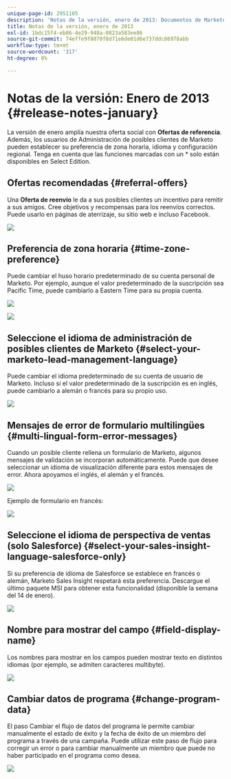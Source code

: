 ```yaml
---
unique-page-id: 2951105
description: 'Notas de la versión, enero de 2013: Documentos de Marketo: Documentación del producto'
title: Notas de la versión, enero de 2013
exl-id: 1bdc15f4-eb86-4e29-948a-0823a583ee86
source-git-commit: 74effe9f8078f8d71e6de01d6e737ddc86978abb
workflow-type: tm+mt
source-wordcount: '317'
ht-degree: 0%

---
```


# Notas de la versión: Enero de 2013 {#release-notes-january}

La versión de enero amplía nuestra oferta social con **Ofertas de referencia**. Además, los usuarios de Administración de posibles clientes de Marketo pueden establecer su preferencia de zona horaria, idioma y configuración regional. Tenga en cuenta que las funciones marcadas con un * solo están disponibles en Select Edition.

## Ofertas recomendadas {#referral-offers}

Una **Oferta de reenvío** le da a sus posibles clientes un incentivo para remitir a sus amigos. Cree objetivos y recompensas para los reenvíos correctos. Puede usarlo en páginas de aterrizaje, su sitio web e incluso Facebook.

![](assets/image2014-9-22-15-3a20-3a13.png)

## Preferencia de zona horaria {#time-zone-preference}

Puede cambiar el huso horario predeterminado de su cuenta personal de Marketo. Por ejemplo, aunque el valor predeterminado de la suscripción sea Pacific Time, puede cambiarlo a Eastern Time para su propia cuenta.

![](assets/image2014-9-22-15-3a20-3a41.png)

![](assets/image2014-9-22-15-3a21-3a2.png)

## Seleccione el idioma de administración de posibles clientes de Marketo {#select-your-marketo-lead-management-language}

Puede cambiar el idioma predeterminado de su cuenta de usuario de Marketo. Incluso si el valor predeterminado de la suscripción es en inglés, puede cambiarlo a alemán o francés para su propio uso.

![](assets/image2014-9-22-15-3a21-3a18.png)

## Mensajes de error de formulario multilingües {#multi-lingual-form-error-messages}

Cuando un posible cliente rellena un formulario de Marketo, algunos mensajes de validación se incorporan automáticamente. Puede que desee seleccionar un idioma de visualización diferente para estos mensajes de error. Ahora apoyamos el inglés, el alemán y el francés.

![](assets/image2014-9-22-15-3a21-3a33.png)

Ejemplo de formulario en francés:

![](assets/image2014-9-22-15-3a22-3a2.png)

## Seleccione el idioma de perspectiva de ventas (solo Salesforce) {#select-your-sales-insight-language-salesforce-only}

Si su preferencia de idioma de Salesforce se establece en francés o alemán, Marketo Sales Insight respetará esta preferencia. Descargue el último paquete MSI para obtener esta funcionalidad (disponible la semana del 14 de enero).

![](assets/image2014-9-22-15-3a22-3a31.png)

## Nombre para mostrar del campo {#field-display-name}

Los nombres para mostrar en los campos pueden mostrar texto en distintos idiomas (por ejemplo, se admiten caracteres multibyte).

![](assets/image2014-9-22-15-3a22-3a56.png)

## Cambiar datos de programa {#change-program-data}

El paso Cambiar el flujo de datos del programa le permite cambiar manualmente el estado de éxito y la fecha de éxito de un miembro del programa a través de una campaña. Puede utilizar este paso de flujo para corregir un error o para cambiar manualmente un miembro que puede no haber participado en el programa como desea.

![](assets/image2014-9-22-15-3a23-3a23.png)
